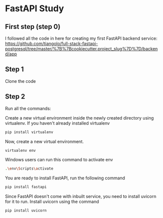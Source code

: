 # FastAPI Study
## First step (step 0)
I followed all the code in here for creating my first FastAPI backend service:
https://github.com/tiangolo/full-stack-fastapi-postgresql/tree/master/%7B%7Bcookiecutter.project_slug%7D%7D/backend/app

## Step 1
Clone the code
## Step 2
Run all the commands:

Create a new virtual environment inside the newly created directory using virtualenv. If you haven't already installed virtualenv
```bash
pip install virtualenv
```
Now, create a new virtual environment.
```bash
virtualenv env
```
Windows users can run this command to activate env
```bash
.\env\Scripts\activate
```
 You are ready to install FastAPI, run the following command
```bash
pip install fastapi
```
Since FastAPI doesn't come with inbuilt service, you need to install uvicorn for it to run.
Install uvicorn using the command
```bash
pip install uvicorn
```
